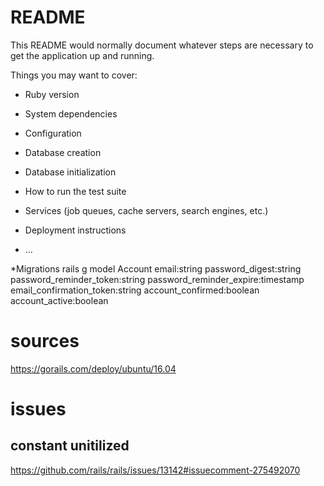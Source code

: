 # README

This README would normally document whatever steps are necessary to get the
application up and running.

Things you may want to cover:

* Ruby version

* System dependencies

* Configuration

* Database creation

* Database initialization

* How to run the test suite

* Services (job queues, cache servers, search engines, etc.)

* Deployment instructions

* ...

*Migrations
rails g model Account email:string password_digest:string password_reminder_token:string password_reminder_expire:timestamp email_confirmation_token:string account_confirmed:boolean  account_active:boolean


# sources
https://gorails.com/deploy/ubuntu/16.04

# issues
## constant unitilized
https://github.com/rails/rails/issues/13142#issuecomment-275492070